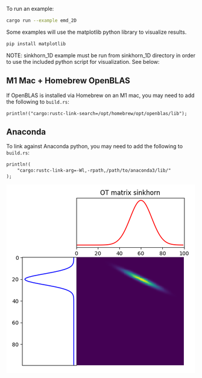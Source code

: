 
To run an example:

```bash
cargo run --example emd_2D
```

Some examples will use the matplotlib python library to visualize results.

```bash
pip install matplotlib
```

NOTE: sinkhorn_1D example must be run from sinkhorn_1D directory in order to use the included
python script for visualization. See below:

## M1 Mac + Homebrew OpenBLAS
If OpenBLAS is installed via Homebrew on an M1 mac, you may need to add the following to `build.rs`:
```
println!("cargo:rustc-link-search=/opt/homebrew/opt/openblas/lib");
```

## Anaconda
To link against Anaconda python, you may need to add the following to `build.rs`:
```
println!(
    "cargo:rustc-link-arg=-Wl,-rpath,/path/to/anaconda3/lib/"
);

```

![](https://github.com/kachark/rust-optimal-transport/blob/main/assets/sinkhorn_1D_gaussian.png)
